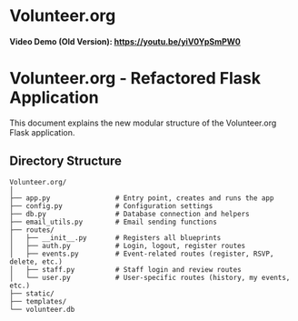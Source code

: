 # Volunteer.org

#### Video Demo (Old Version): https://youtu.be/yiV0YpSmPW0

# Volunteer.org - Refactored Flask Application

This document explains the new modular structure of the Volunteer.org Flask application.

## Directory Structure

```
Volunteer.org/
│
├── app.py                # Entry point, creates and runs the app
├── config.py             # Configuration settings
├── db.py                 # Database connection and helpers
├── email_utils.py        # Email sending functions
├── routes/
│   ├── __init__.py       # Registers all blueprints
│   ├── auth.py           # Login, logout, register routes
│   ├── events.py         # Event-related routes (register, RSVP, delete, etc.)
│   ├── staff.py          # Staff login and review routes
│   └── user.py           # User-specific routes (history, my events, etc.)
├── static/
├── templates/
└── volunteer.db
```
